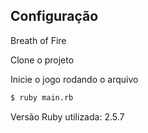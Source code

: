 ## Configuração
Breath of Fire

Clone o projeto

Inicie o jogo rodando o arquivo
```sh
$ ruby main.rb
```

Versão Ruby utilizada: 2.5.7

